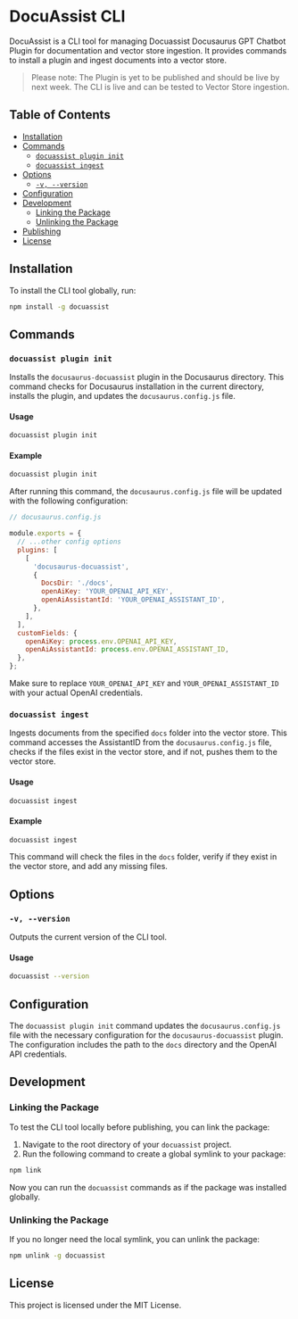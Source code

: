# DocuAssist CLI

DocuAssist is a CLI tool for managing Docuassist Docusaurus GPT Chatbot Plugin for documentation and vector store ingestion. It provides commands to install a plugin and ingest documents into a vector store.

> Please note: The Plugin is yet to be published and should be live by next week. The CLI is live and can be tested to Vector Store ingestion. 

## Table of Contents

- [Installation](#installation)
- [Commands](#commands)
  - [`docuassist plugin init`](#docuassist-plugin-init)
  - [`docuassist ingest`](#docuassist-ingest)
- [Options](#options)
  - [`-v, --version`](#-v---version)
- [Configuration](#configuration)
- [Development](#development)
  - [Linking the Package](#linking-the-package)
  - [Unlinking the Package](#unlinking-the-package)
- [Publishing](#publishing)
- [License](#license)

## Installation

To install the CLI tool globally, run:

```sh
npm install -g docuassist
```

## Commands

### `docuassist plugin init`

Installs the `docusaurus-docuassist` plugin in the Docusaurus directory. This command checks for Docusaurus installation in the current directory, installs the plugin, and updates the `docusaurus.config.js` file.

#### Usage

```sh
docuassist plugin init
```

#### Example

```sh
docuassist plugin init
```

After running this command, the `docusaurus.config.js` file will be updated with the following configuration:

```js
// docusaurus.config.js

module.exports = {
  // ...other config options
  plugins: [
    [
      'docusaurus-docuassist',
      {
        DocsDir: './docs',
        openAiKey: 'YOUR_OPENAI_API_KEY',
        openAiAssistantId: 'YOUR_OPENAI_ASSISTANT_ID',
      },
    ],
  ],
  customFields: {
    openAiKey: process.env.OPENAI_API_KEY,
    openAiAssistantId: process.env.OPENAI_ASSISTANT_ID,
  },
};
```

Make sure to replace `YOUR_OPENAI_API_KEY` and `YOUR_OPENAI_ASSISTANT_ID` with your actual OpenAI credentials.

### `docuassist ingest`

Ingests documents from the specified `docs` folder into the vector store. This command accesses the AssistantID from the `docusaurus.config.js` file, checks if the files exist in the vector store, and if not, pushes them to the vector store.

#### Usage

```sh
docuassist ingest
```

#### Example

```sh
docuassist ingest
```

This command will check the files in the `docs` folder, verify if they exist in the vector store, and add any missing files.

## Options

### `-v, --version`

Outputs the current version of the CLI tool.

#### Usage

```sh
docuassist --version
```

## Configuration

The `docuassist plugin init` command updates the `docusaurus.config.js` file with the necessary configuration for the `docusaurus-docuassist` plugin. The configuration includes the path to the `docs` directory and the OpenAI API credentials.

## Development

### Linking the Package

To test the CLI tool locally before publishing, you can link the package:

1. Navigate to the root directory of your `docuassist` project.
2. Run the following command to create a global symlink to your package:

```sh
npm link
```

Now you can run the `docuassist` commands as if the package was installed globally.

### Unlinking the Package

If you no longer need the local symlink, you can unlink the package:

```sh
npm unlink -g docuassist
```

## License

This project is licensed under the MIT License.